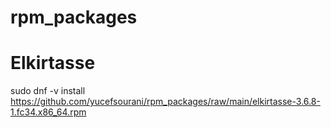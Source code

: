 # rpm_packages

# Elkirtasse

sudo dnf -v install https://github.com/yucefsourani/rpm_packages/raw/main/elkirtasse-3.6.8-1.fc34.x86_64.rpm
